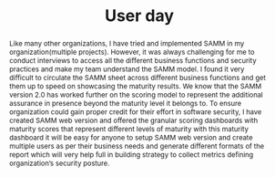 ---
url: /user-day/samm-dashboard/
type: user-day
title: User day
name: SAMM 2.0 Dashboard
speaker: Sathish Ashwin
image: /img/people/Sathish_Ashwin.jpg
affiliation: NCDRC India
role: Director Research and Operations
linkedin: satzzz
abstract: |
    Like many other organizations, I have tried and implemented SAMM in my organization(multiple projects). However, it was always challenging for me to conduct interviews to access all the different business functions and security practices and make my team understand the SAMM model. I found it very difficult to circulate the SAMM sheet across different business functions and get them up to speed on showcasing the maturity results. We know that the SAMM version 2.0 has worked further on the scoring model to represent the additional assurance in presence beyond the maturity level it belongs to. To ensure organization could gain proper credit for their effort in software security, I have created SAMM web version and offered the granular scoring dashboards with maturity scores that represent different levels of maturity with this maturity dashboard it will be easy for anyone to setup SAMM web version and create multiple users as per their business needs and generate different formats of the report which will very help full in building strategy to collect metrics defining organization’s security posture.
bio: |
    Sathish is Director Research and Operations at National Cyber Defence Research Centre, India focusing on threat intelligence, cyber-attacks, cyber espionage research and APT attacks. He is also the Founder of NGO The Cyber School (An initiative by World Cyber Health Organization).  His fields of research include application security, Internet of Things(IoT), Internet of Brains(IoB), malware analysis, and threat intelligence. He is mentoring start–ups, research students and new initiatives that are in the domain of Information Security. He is an active participant with various think tanks on a wide range of subjects and is a motivational speaker on leadership.
---